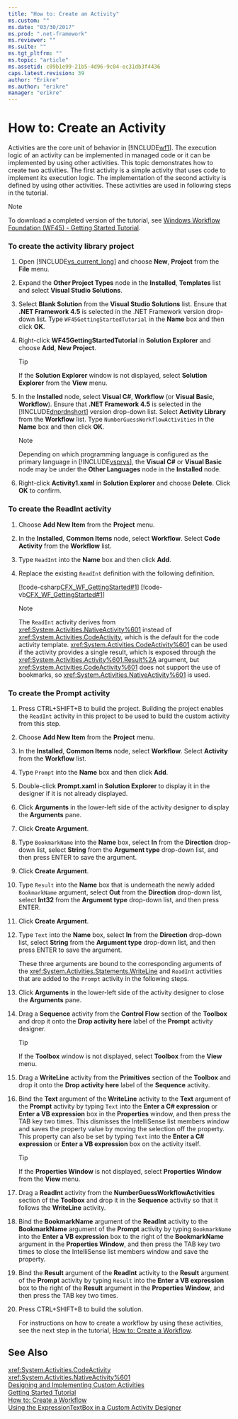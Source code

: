 ```yaml
---
title: "How to: Create an Activity"
ms.custom: ""
ms.date: "03/30/2017"
ms.prod: ".net-framework"
ms.reviewer: ""
ms.suite: ""
ms.tgt_pltfrm: ""
ms.topic: "article"
ms.assetid: c09b1e99-21b5-4d96-9c04-ec31db3f4436
caps.latest.revision: 39
author: "Erikre"
ms.author: "erikre"
manager: "erikre"
---
```

# How to: Create an Activity
Activities are the core unit of behavior in [!INCLUDE[wf1](../../../includes/wf1-md.md)]. The execution logic of an activity can be implemented in managed code or it can be implemented by using other activities. This topic demonstrates how to create two activities. The first activity is a simple activity that uses code to implement its execution logic. The implementation of the second activity is defined by using other activities. These activities are used in following steps in the tutorial.  
  
> [!NOTE]
>  To download a completed version of the tutorial, see [Windows Workflow Foundation (WF45) - Getting Started Tutorial](http://go.microsoft.com/fwlink/?LinkID=248976).  
  
### To create the activity library project  
  
1.  Open [!INCLUDE[vs_current_long](../../../includes/vs-current-long-md.md)] and choose **New**,  **Project** from the **File** menu.  
  
2.  Expand the **Other Project Types** node in the **Installed**, **Templates** list and select **Visual Studio Solutions**.  
  
3.  Select **Blank Solution** from the **Visual Studio Solutions** list. Ensure that **.NET Framework 4.5** is selected in the .NET Framework version drop-down list. Type `WF45GettingStartedTutorial` in the **Name** box and then click **OK**.  
  
4.  Right-click **WF45GettingStartedTutorial** in **Solution Explorer** and choose **Add**, **New Project**.  
  
    > [!TIP]
    >  If the **Solution Explorer** window is not displayed, select **Solution Explorer** from the **View** menu.  
  
5.  In the **Installed** node, select **Visual C#**, **Workflow** (or **Visual Basic**, **Workflow**). Ensure that **.NET Framework 4.5** is selected in the [!INCLUDE[dnprdnshort](../../../includes/dnprdnshort-md.md)] version drop-down list. Select **Activity Library** from the **Workflow** list. Type `NumberGuessWorkflowActivities` in the **Name** box and then click **OK**.  
  
    > [!NOTE]
    >  Depending on which programming language is configured as the primary language in [!INCLUDE[vsprvs](../../../includes/vsprvs-md.md)], the **Visual C#** or **Visual Basic** node may be under the **Other Languages** node in the **Installed** node.  
  
6.  Right-click **Activity1.xaml** in **Solution Explorer** and choose **Delete**. Click **OK** to confirm.  
  
### To create the ReadInt activity  
  
1.  Choose **Add New Item** from the **Project** menu.  
  
2.  In the **Installed**, **Common Items** node, select **Workflow**. Select **Code Activity** from the **Workflow** list.  
  
3.  Type `ReadInt` into the **Name** box and then click **Add**.  
  
4.  Replace the existing `ReadInt` definition with the following definition.  
  
     [!code-csharp[CFX_WF_GettingStarted#1](../../../samples/snippets/csharp/VS_Snippets_CFX/cfx_wf_gettingstarted/cs/readint.cs#1)]
     [!code-vb[CFX_WF_GettingStarted#1](../../../samples/snippets/visualbasic/VS_Snippets_CFX/cfx_wf_gettingstarted/vb/readint.vb#1)]  
  
    > [!NOTE]
    >  The `ReadInt` activity derives from <xref:System.Activities.NativeActivity%601> instead of <xref:System.Activities.CodeActivity>, which is the default for the code activity template. <xref:System.Activities.CodeActivity%601> can be used if the activity provides a single result, which is exposed through the <xref:System.Activities.Activity%601.Result%2A> argument, but <xref:System.Activities.CodeActivity%601> does not support the use of bookmarks, so <xref:System.Activities.NativeActivity%601> is used.  
  
### To create the Prompt activity  
  
1.  Press CTRL+SHIFT+B to build the project. Building the project enables the `ReadInt` activity in this project to be used to build the custom activity from this step.  
  
2.  Choose **Add New Item** from the **Project** menu.  
  
3.  In the **Installed**, **Common Items** node, select **Workflow**. Select **Activity** from the **Workflow** list.  
  
4.  Type `Prompt` into the **Name** box and then click **Add**.  
  
5.  Double-click **Prompt.xaml** in **Solution Explorer** to display it in the designer if it is not already displayed.  
  
6.  Click **Arguments** in the lower-left side of the activity designer to display the **Arguments** pane.  
  
7.  Click **Create Argument**.  
  
8.  Type `BookmarkName` into the **Name** box, select **In** from the **Direction** drop-down list, select **String** from the **Argument type** drop-down list, and then press ENTER to save the argument.  
  
9. Click **Create Argument**.  
  
10. Type `Result` into the **Name** box that is underneath the newly added `BookmarkName` argument, select **Out** from the **Direction** drop-down list, select **Int32** from the **Argument type** drop-down list, and then press ENTER.  
  
11. Click **Create Argument**.  
  
12. Type `Text` into the **Name** box, select **In** from the **Direction** drop-down list, select **String** from the **Argument type** drop-down list, and then press ENTER to save the argument.  
  
     These three arguments are bound to the corresponding arguments of the <xref:System.Activities.Statements.WriteLine> and `ReadInt` activities that are added to the `Prompt` activity in the following steps.  
  
13. Click **Arguments** in the lower-left side of the activity designer to close the **Arguments** pane.  
  
14. Drag a **Sequence** activity from the **Control Flow** section of the **Toolbox** and drop it onto the **Drop activity here** label of the **Prompt** activity designer.  
  
    > [!TIP]
    >  If the **Toolbox** window is not displayed, select **Toolbox** from the **View** menu.  
  
15. Drag a **WriteLine** activity from the **Primitives** section of the **Toolbox** and drop it onto the **Drop activity here** label of the **Sequence** activity.  
  
16. Bind the **Text** argument of the **WriteLine** activity to the **Text** argument of the **Prompt** activity by typing `Text` into the **Enter a C# expression** or **Enter a VB expression** box in the **Properties** window, and then press the TAB key two times. This dismisses the IntelliSense list members window and saves the property value by moving the selection off the property. This property can also be set by typing `Text` into the **Enter a C# expression** or **Enter a VB expression** box on the activity itself.  
  
    > [!TIP]
    >  If the **Properties Window** is not displayed, select **Properties Window** from the **View** menu.  
  
17. Drag a **ReadInt** activity from the **NumberGuessWorkflowActivities** section of the **Toolbox** and drop it in the **Sequence** activity so that it follows the **WriteLine** activity.  
  
18. Bind the **BookmarkName** argument of the **ReadInt** activity to the **BookmarkName** argument of the **Prompt** activity by typing `BookmarkName` into the **Enter a VB expression** box to the right of the **BookmarkName** argument in the **Properties Window**, and then press the TAB key two times to close the IntelliSense list members window and save the property.  
  
19. Bind the **Result** argument of the **ReadInt** activity to the **Result** argument of the **Prompt** activity by typing `Result` into the **Enter a VB expression** box to the right of the **Result** argument in the **Properties Window**, and then press the TAB key two times.  
  
20. Press CTRL+SHIFT+B to build the solution.  
  
     For instructions on how to create a workflow by using these activities, see the next step in the tutorial, [How to: Create a Workflow](../../../docs/framework/windows-workflow-foundation/how-to-create-a-workflow.md).  
  
## See Also  
 <xref:System.Activities.CodeActivity>   
 <xref:System.Activities.NativeActivity%601>   
 [Designing and Implementing Custom Activities](../../../docs/framework/windows-workflow-foundation/designing-and-implementing-custom-activities.md)   
 [Getting Started Tutorial](../../../docs/framework/windows-workflow-foundation/getting-started-tutorial.md)   
 [How to: Create a Workflow](../../../docs/framework/windows-workflow-foundation/how-to-create-a-workflow.md)   
 [Using the ExpressionTextBox in a Custom Activity Designer](../../../docs/framework/windows-workflow-foundation/samples/using-the-expressiontextbox-in-a-custom-activity-designer.md)
